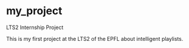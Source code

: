 my_project
==========

LTS2 Internship Project

This is my first project at the LTS2 of the EPFL about intelligent playlists.
